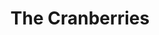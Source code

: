 ---
title: "The Cranberries"
summary: "The Cranberries were an Irish rock band formed in Limerick, Ireland. Originally named the Cranberry Saw Us, the band were formed in 1989 by lead singer Niall Quinn, guitarist Noel Hogan, bassist Mike Hogan and drummer Fergal Lawler. Quinn was replaced as lead singer by Dolores O'Riordan in 1990 and they changed their name to the Cranberries. The band classified themselves as an alternative rock group, but incorporated aspects of indie rock, jangle pop, dream pop, folk rock, post-punk and pop rock into their sound.
The Cranberries rose to international fame in the 1990s with their debut album, Everybody Else Is Doing It, So Why Can't We?, which became a commercial success. Some of the band's hit singles include \"Dreams\" , \"Linger\" , \"Zombie\" , \"Salvation\" , and \"When You're Gone\" . Five of the band's albums reached the Top 20 on the Billboard 200 chart and eight of their singles reached the Top 20 on the Modern Rock Tracks chart.In early 2009, after a six-year hiatus, the Cranberries reunited and began a North American tour followed by shows in Latin America and Europe. The band's sixth studio album, Roses, was released in February 2012 and its seventh, Something Else, followed in April 2017.On 15 January 2018, O'Riordan was found dead of drowning in a London hotel room. The Cranberries confirmed in September 2018 that they would not continue as a band; their final album, In the End, was released in April 2019 and they disbanded afterwards.The Cranberries rank as one of the best-selling alternative acts of the 1990s, having sold nearly 50 million albums worldwide as of 2019. They have received an MTV Europe Music Award, a World Music Award, an International Group nomination at the Brit Awards, a Juno nomination, a Juno Award win, an Ivor Novello Award for International Achievement and a BMI Award with a Special Citation of Achievement. In the End earned them a Grammy nomination for Best Rock Album. With the video for their song \"Zombie\", the Cranberries became the first Irish band to reach one billion views on YouTube."
image: "the-cranberries.jpg"
apple_music_artist_url: "https://music.apple.com/gb/artist/the-cranberries/122615"
wikipedia_url: "https://en.wikipedia.org/wiki/The_Cranberries"
---